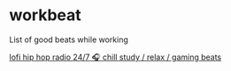 # workbeat
List of good beats while working


[lofi hip hop radio 24/7 🎧 chill study / relax / gaming beats](https://www.youtube.com/watch?v=LsBrT6vbQa8)
